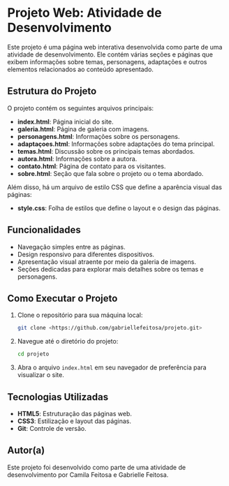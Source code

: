# Projeto Web: Atividade de Desenvolvimento

Este projeto é uma página web interativa desenvolvida como parte de uma atividade de desenvolvimento. Ele contém várias seções e páginas que exibem informações sobre temas, personagens, adaptações e outros elementos relacionados ao conteúdo apresentado.

## Estrutura do Projeto

O projeto contém os seguintes arquivos principais:

- **index.html**: Página inicial do site.
- **galeria.html**: Página de galeria com imagens.
- **personagens.html**: Informações sobre os personagens.
- **adaptaçoes.html**: Informações sobre adaptações do tema principal.
- **temas.html**: Discussão sobre os principais temas abordados.
- **autora.html**: Informações sobre a autora.
- **contato.html**: Página de contato para os visitantes.
- **sobre.html**: Seção que fala sobre o projeto ou o tema abordado.

Além disso, há um arquivo de estilo CSS que define a aparência visual das páginas:

- **style.css**: Folha de estilos que define o layout e o design das páginas.

## Funcionalidades

- Navegação simples entre as páginas.
- Design responsivo para diferentes dispositivos.
- Apresentação visual atraente por meio da galeria de imagens.
- Seções dedicadas para explorar mais detalhes sobre os temas e personagens.

## Como Executar o Projeto

1. Clone o repositório para sua máquina local:
   ```bash
   git clone <https://github.com/gabriellefeitosa/projeto.git>
   ```
2. Navegue até o diretório do projeto:
   ```bash
   cd projeto
   ```
3. Abra o arquivo `index.html` em seu navegador de preferência para visualizar o site.

## Tecnologias Utilizadas

- **HTML5**: Estruturação das páginas web.
- **CSS3**: Estilização e layout das páginas.
- **Git**: Controle de versão.

## Autor(a)

Este projeto foi desenvolvido como parte de uma atividade de desenvolvimento por Camila Feitosa e Gabrielle Feitosa.
